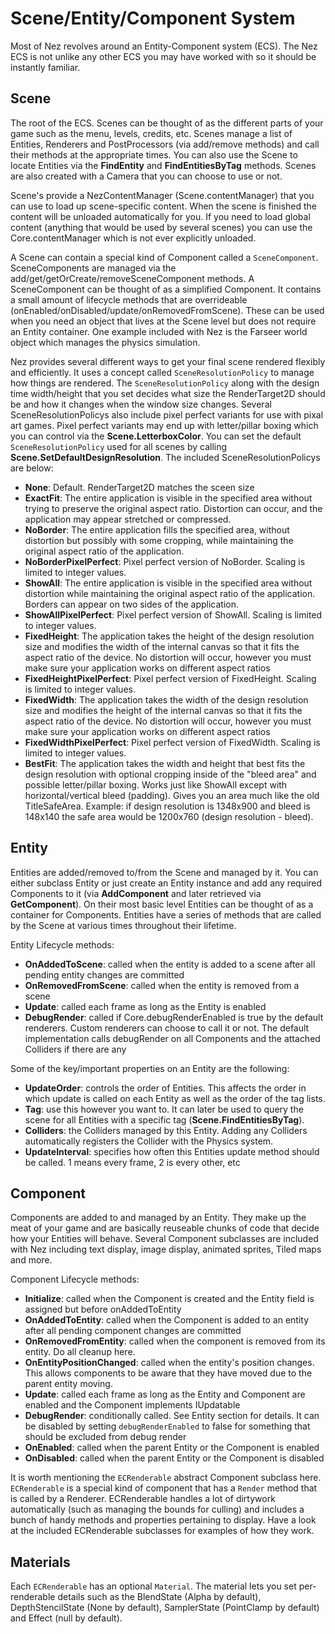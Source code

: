 Scene/Entity/Component System
==========

Most of Nez revolves around an Entity-Component system (ECS). The Nez ECS is not unlike any other ECS you may have worked with so it should be instantly familiar.



## Scene
The root of the ECS. Scenes can be thought of as the different parts of your game such as the menu, levels, credits, etc. Scenes manage a list of Entities, Renderers and PostProcessors (via add/remove methods) and call their methods at the appropriate times. You can also use the Scene to locate Entities via the **FindEntity** and **FindEntitiesByTag** methods. Scenes are also created with a Camera that you can choose to use or not.

Scene's provide a NezContentManager (Scene.contentManager) that you can use to load up scene-specific content. When the scene is finished the content will be unloaded automatically for you. If you need to load global content (anything that would be used by several scenes) you can use the Core.contentManager which is not ever explicitly unloaded.

A Scene can contain a special kind of Component called a `SceneComponent`. SceneComponents are managed via the add/get/getOrCreate/removeSceneComponent methods. A SceneComponent can be thought of as a simplified Component. It contains a small amount of lifecycle methods that are overrideable (onEnabled/onDisabled/update/onRemovedFromScene). These can be used when you need an object that lives at the Scene level but does not require an Entity container. One example included with Nez is the Farseer world object which manages the physics simulation.

Nez provides several different ways to get your final scene rendered flexibly and efficiently. It uses a concept called `SceneResolutionPolicy` to manage how things are rendered. The `SceneResolutionPolicy` along with the design time width/height that you set decides what size the RenderTarget2D should be and how it changes when the window size changes. Several SceneResolutionPolicys also include pixel perfect variants for use with pixal art games. Pixel perfect variants may end up with letter/pillar boxing which you can control via the **Scene.LetterboxColor**. You can set the default `SceneResolutionPolicy` used for all scenes by calling **Scene.SetDefaultDesignResolution**. The included SceneResolutionPolicys are below:

- **None**: Default. RenderTarget2D matches the sceen size
- **ExactFit**: The entire application is visible in the specified area without trying to preserve the original aspect ratio. Distortion can occur, and the application may appear stretched or compressed.
- **NoBorder**: The entire application fills the specified area, without distortion but possibly with some cropping, while maintaining the original aspect ratio of the application.
- **NoBorderPixelPerfect**: Pixel perfect version of NoBorder. Scaling is limited to integer values.
- **ShowAll**: The entire application is visible in the specified area without distortion while maintaining the original aspect ratio of the application. Borders can appear on two sides of the application.
- **ShowAllPixelPerfect**: Pixel perfect version of ShowAll. Scaling is limited to integer values.
- **FixedHeight**: The application takes the height of the design resolution size and modifies the width of the internal canvas so that it fits the aspect ratio of the device. No distortion will occur, however you must make sure your application works on different aspect ratios
- **FixedHeightPixelPerfect**: Pixel perfect version of FixedHeight. Scaling is limited to integer values.
- **FixedWidth**: The application takes the width of the design resolution size and modifies the height of the internal canvas so that it fits the aspect ratio of the device. No distortion will occur, however you must make sure your application works on different aspect ratios
- **FixedWidthPixelPerfect**: Pixel perfect version of FixedWidth. Scaling is limited to integer values.
- **BestFit**: The application takes the width and height that best fits the design resolution with optional cropping inside of the "bleed area" and possible letter/pillar boxing. Works just like ShowAll except with horizontal/vertical bleed (padding). Gives you an area much like the old TitleSafeArea. Example: if design resolution is 1348x900 and bleed is 148x140 the safe area would be 1200x760 (design resolution - bleed).



## Entity
Entities are added/removed to/from the Scene and managed by it. You can either subclass Entity or just create an Entity instance and add any required Components to it (via **AddComponent** and later retrieved via **GetComponent**). On their most basic level Entities can be thought of as a container for Components. Entities have a series of methods that are called by the Scene at various times throughout their lifetime.

Entity Lifecycle methods:

- **OnAddedToScene**: called when the entity is added to a scene after all pending entity changes are committed
- **OnRemovedFromScene**: called when the entity is removed from a scene
- **Update**: called each frame as long as the Entity is enabled
- **DebugRender**: called if Core.debugRenderEnabled is true by the default renderers. Custom renderers can choose to call it or not. The default implementation calls debugRender on all Components and the attached Colliders if there are any

Some of the key/important properties on an Entity are the following:

- **UpdateOrder**: controls the order of Entities. This affects the order in which update is called on each Entity as well as the order of the tag lists.
- **Tag**: use this however you want to. It can later be used to query the scene for all Entities with a specific tag (**Scene.FindEntitiesByTag**).
- **Colliders**:  the Colliders managed by this Entity. Adding any Colliders automatically registers the Collider with the Physics system.
- **UpdateInterval**: specifies how often this Entities update method should be called. 1 means every frame, 2 is every other, etc

## Component
Components are added to and managed by an Entity. They make up the meat of your game and are basically reuseable chunks of code that decide how your Entities will behave. Several Component subclasses are included with Nez including text display, image display, animated sprites, Tiled maps and more.

Component Lifecycle methods:

- **Initialize**: called when the Component is created and the Entity field is assigned but before onAddedToEntity
- **OnAddedToEntity**: called when the Component is added to an entity after all pending component changes are committed
- **OnRemovedFromEntity**:  called when the component is removed from its entity. Do all cleanup here.
- **OnEntityPositionChanged**: called when the entity's position changes. This allows components to be aware that they have moved due to the parent entity moving.
- **Update**: called each frame as long as the Entity and Component are enabled and the Component implements IUpdatable
- **DebugRender**: conditionally called. See Entity section for details. It can be disabled by setting `debugRenderEnabled` to false for something that should be excluded from debug render
- **OnEnabled**: called when the parent Entity or the Component is enabled
- **OnDisabled**: called when the parent Entity or the Component is disabled

It is worth mentioning the `ECRenderable` abstract Component subclass here. `ECRenderable` is a special kind of component that has a `Render` method that is called by a Renderer. ECRenderable handles a lot of dirtywork automatically (such as managing the bounds for culling) and includes a bunch of handy methods and properties pertaining to display. Have a look at the included ECRenderable subclasses for examples of how they work.



## Materials

Each `ECRenderable` has an optional `Material`. The material lets you set per-renderable details such as the BlendState (Alpha by default), DepthStencilState (None by default), SamplerState (PointClamp by default) and Effect (null by default).